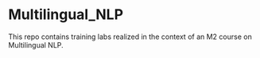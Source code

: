 # Multilingual_NLP
This repo contains training labs realized in the context of an M2 course on Multilingual NLP.

